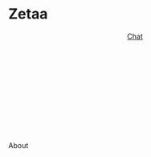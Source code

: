 # Zetaa 

<div style="text-align:center">
  <a href="http://chat.zetaa.cc">Chat</a>  
</div>

<div id="footer" style="padding-top:200px">
  About 
</div>
